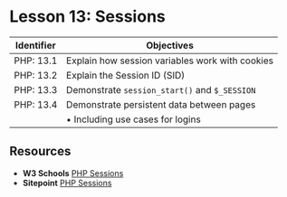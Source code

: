 # Lesson 13: Sessions

Identifier   | Objectives
-------------|------------
PHP: 13.1    | Explain how session variables work with cookies
PHP: 13.2    | Explain the Session ID (SID)
PHP: 13.3    | Demonstrate `session_start()` and `$_SESSION`
PHP: 13.4    | Demonstrate persistent data between pages
             | &bull; Including use cases for logins

## Resources
- __W3 Schools__ [PHP Sessions](http://www.w3schools.com/php/php_sessions.asp)
- __Sitepoint__ [PHP Sessions](http://www.sitepoint.com/php-sessions/)